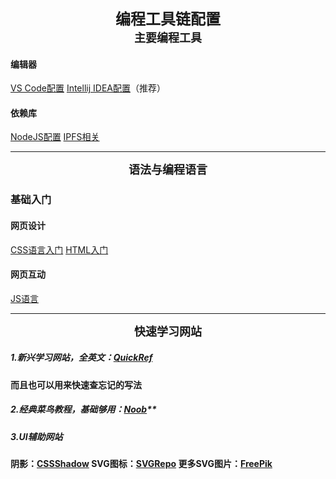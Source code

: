 <b><div align='center' ><font size='5'>编程工具链配置</font></div></b>
<b><div align='center' ><font size='4'>主要编程工具</font></div></b>
#### 编辑器
[VS Code配置](VSCODE配置.md)
[Intellij IDEA配置](IntellijIDEA配置.md)（推荐）
#### 依赖库
[NodeJS配置](NodeJS配置.md)
[IPFS相关](IPFSBase.md)


---

<b><div align='center' ><font size='4'>语法与编程语言</font></div></b>
### 基础入门
#### 网页设计
[CSS语言入门](CSS语言入门.md)
[HTML入门](HTML入门.md)
#### 网页互动
[JS语言](JS语言.md)


---

<b><div align='center' ><font size='4'>快速学习网站</font></div></b>

##### 1.新兴学习网站，全英文：[QuickRef](https://quickref.me/)
**而且也可以用来快速查忘记的写法**


##### 2.经典菜鸟教程，基础够用：[Noob](https://www.runoob.com/)**


##### 3.UI辅助网站
   **阴影：[CSSShadow](https://getcssscan.com/css-box-shadow-examples?ref=producthunt)
   SVG图标：[SVGRepo](https://www.svgrepo.com/)
   更多SVG图片：[FreePik](https://www.freepik.com/free-photos-vectors/free-svg)**
   